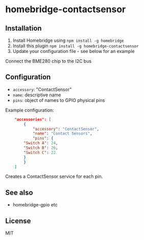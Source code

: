 # homebridge-contactsensor

## Installation
1.	Install Homebridge using `npm install -g homebridge`
2.	Install this plugin `npm install -g homebridge-contactsensor`
3.	Update your configuration file - see below for an example

Connect the BME280 chip to the I2C bus

## Configuration
* `accessory`: "ContactSensor"
* `name`: descriptive name
* `pins`: object of names to GPIO physical pins

Example configuration:

```json
    "accessories": [
        {
            "accessory": "ContactSensor",
            "name": "Contact Sensors",
            "pins": {
		"Switch A": 24,
		"Switch B": 26,
		"Switch C": 22
	    }
        }
    ]
```

Creates a ContactSensor service for each pin.

## See also

* homebridge-gpio etc

## License

MIT

